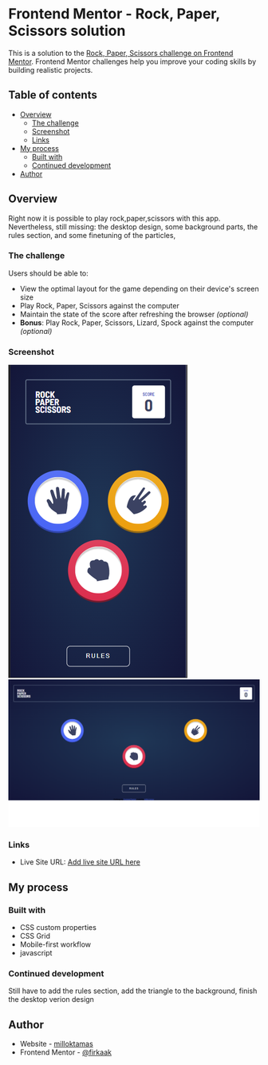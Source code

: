 # Frontend Mentor - Rock, Paper, Scissors solution

This is a solution to the [Rock, Paper, Scissors challenge on Frontend Mentor](https://www.frontendmentor.io/challenges/rock-paper-scissors-game-pTgwgvgH). Frontend Mentor challenges help you improve your coding skills by building realistic projects. 

## Table of contents

- [Overview](#overview)
  - [The challenge](#the-challenge)
  - [Screenshot](#screenshot)
  - [Links](#links)
- [My process](#my-process)
  - [Built with](#built-with)
  - [Continued development](#continued-development)
- [Author](#author)




## Overview

Right now it is possible to play rock,paper,scissors with this app.
Nevertheless, still missing:
the desktop design,
some background parts,
the rules section,
and some finetuning of the particles,

### The challenge

Users should be able to:

- View the optimal layout for the game depending on their device's screen size
- Play Rock, Paper, Scissors against the computer
- Maintain the state of the score after refreshing the browser _(optional)_
- **Bonus**: Play Rock, Paper, Scissors, Lizard, Spock against the computer _(optional)_

### Screenshot

![](images/mobileview.png)
![](images/desktopview.png) 




### Links


- Live Site URL: [Add live site URL here](https://your-live-site-url.com)

## My process

### Built with


- CSS custom properties
- CSS Grid
- Mobile-first workflow
- javascript




### Continued development

Still have to add the rules section,
add the triangle to the background,
finish the desktop verion design





## Author

- Website - [milloktamas](https://www.weddingrafix.com)
- Frontend Mentor - [@firkaak](https://www.frontendmentor.io/profile/firkaak)




